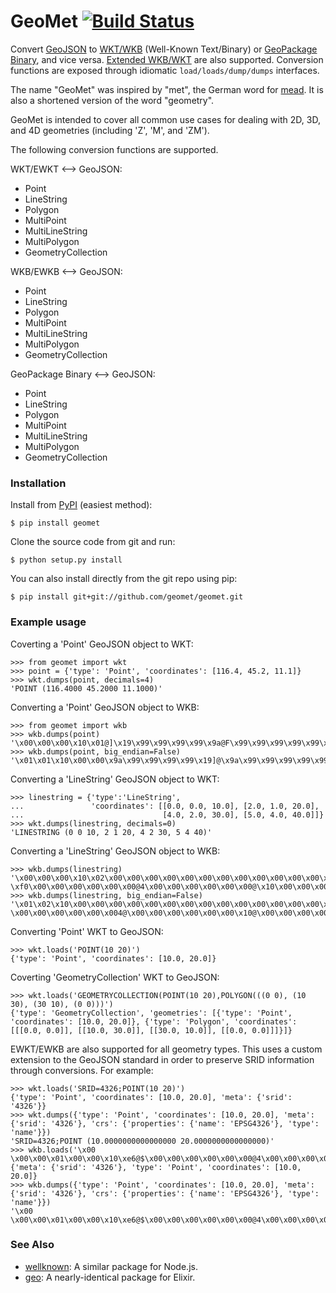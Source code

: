 GeoMet [![Build Status](https://secure.travis-ci.org/geomet/geomet.png?branch=master)](http://travis-ci.org/geomet/geomet)
======

Convert [GeoJSON](http://www.geojson.org/geojson-spec.html) to
[WKT/WKB](http://en.wikipedia.org/wiki/Well-known_text) (Well-Known
Text/Binary) or [GeoPackage Binary](http://www.geopackage.org/spec/#gpb_format), and vice versa. [Extended WKB/WKT](https://postgis.net/docs/using_postgis_dbmanagement.html#EWKB_EWKT)
are also supported. Conversion functions are exposed through
idiomatic `load/loads/dump/dumps` interfaces.

The name "GeoMet" was inspired by "met", the German word for
[mead](http://en.wikipedia.org/wiki/Mead). It is also a shortened version of
the word "geometry".

GeoMet is intended to cover all common use cases for dealing with 2D, 3D, and
4D geometries (including 'Z', 'M', and 'ZM').

The following conversion functions are supported.

WKT/EWKT <--> GeoJSON:

- Point
- LineString
- Polygon
- MultiPoint
- MultiLineString
- MultiPolygon
- GeometryCollection

WKB/EWKB <--> GeoJSON:

- Point
- LineString
- Polygon
- MultiPoint
- MultiLineString
- MultiPolygon
- GeometryCollection

GeoPackage Binary <--> GeoJSON:

- Point
- LineString
- Polygon
- MultiPoint
- MultiLineString
- MultiPolygon
- GeometryCollection

### Installation ###

Install from [PyPI](https://pypi.python.org/pypi) (easiest method):

    $ pip install geomet

Clone the source code from git and run:

    $ python setup.py install

You can also install directly from the git repo using pip:

    $ pip install git+git://github.com/geomet/geomet.git

### Example usage ###

Coverting a 'Point' GeoJSON object to WKT:

    >>> from geomet import wkt
    >>> point = {'type': 'Point', 'coordinates': [116.4, 45.2, 11.1]}
    >>> wkt.dumps(point, decimals=4)
    'POINT (116.4000 45.2000 11.1000)'

Converting a 'Point' GeoJSON object to WKB:

    >>> from geomet import wkb
    >>> wkb.dumps(point)
    '\x00\x00\x00\x10\x01@]\x19\x99\x99\x99\x99\x9a@F\x99\x99\x99\x99\x99\x9a@&333333'
    >>> wkb.dumps(point, big_endian=False)
    '\x01\x01\x10\x00\x00\x9a\x99\x99\x99\x99\x19]@\x9a\x99\x99\x99\x99\x99F@333333&@'

Converting a 'LineString' GeoJSON object to WKT:

    >>> linestring = {'type':'LineString',
    ...               'coordinates': [[0.0, 0.0, 10.0], [2.0, 1.0, 20.0],
    ...                               [4.0, 2.0, 30.0], [5.0, 4.0, 40.0]]}
    >>> wkt.dumps(linestring, decimals=0)
    'LINESTRING (0 0 10, 2 1 20, 4 2 30, 5 4 40)'

Converting a 'LineString' GeoJSON object to WKB:

    >>> wkb.dumps(linestring)
    '\x00\x00\x00\x10\x02\x00\x00\x00\x00\x00\x00\x00\x00\x00\x00\x00\x00\x00\x00\x00\x00@$\x00\x00\x00\x00\x00\x00@\x00\x00\x00\x00\x00\x00\x00?\xf0\x00\x00\x00\x00\x00\x00@4\x00\x00\x00\x00\x00\x00@\x10\x00\x00\x00\x00\x00\x00@\x00\x00\x00\x00\x00\x00\x00@>\x00\x00\x00\x00\x00\x00@\x14\x00\x00\x00\x00\x00\x00@\x10\x00\x00\x00\x00\x00\x00@D\x00\x00\x00\x00\x00\x00'
    >>> wkb.dumps(linestring, big_endian=False)
    '\x01\x02\x10\x00\x00\x00\x00\x00\x00\x00\x00\x00\x00\x00\x00\x00\x00\x00\x00\x00\x00\x00\x00\x00\x00\x00\x00$@\x00\x00\x00\x00\x00\x00\x00@\x00\x00\x00\x00\x00\x00\xf0?\x00\x00\x00\x00\x00\x004@\x00\x00\x00\x00\x00\x00\x10@\x00\x00\x00\x00\x00\x00\x00@\x00\x00\x00\x00\x00\x00>@\x00\x00\x00\x00\x00\x00\x14@\x00\x00\x00\x00\x00\x00\x10@\x00\x00\x00\x00\x00\x00D@'

Converting 'Point' WKT to GeoJSON:

    >>> wkt.loads('POINT(10 20)')
    {'type': 'Point', 'coordinates': [10.0, 20.0]}

Coverting 'GeometryCollection' WKT to GeoJSON:

    >>> wkt.loads('GEOMETRYCOLLECTION(POINT(10 20),POLYGON(((0 0), (10 30), (30 10), (0 0)))')
    {'type': 'GeometryCollection', 'geometries': [{'type': 'Point', 'coordinates': [10.0, 20.0]}, {'type': 'Polygon', 'coordinates': [[[0.0, 0.0]], [[10.0, 30.0]], [[30.0, 10.0]], [[0.0, 0.0]]]}]}

EWKT/EWKB are also supported for all geometry types. This uses a custom extension
to the GeoJSON standard in order to preserve SRID information through conversions.
For example:

    >>> wkt.loads('SRID=4326;POINT(10 20)')
    {'type': 'Point', 'coordinates': [10.0, 20.0], 'meta': {'srid': '4326'}}
    >>> wkt.dumps({'type': 'Point', 'coordinates': [10.0, 20.0], 'meta': {'srid': '4326'}, 'crs': {'properties': {'name': 'EPSG4326'}, 'type': 'name'}})
    'SRID=4326;POINT (10.0000000000000000 20.0000000000000000)'
    >>> wkb.loads('\x00 \x00\x00\x01\x00\x00\x10\xe6@$\x00\x00\x00\x00\x00\x00@4\x00\x00\x00\x00\x00\x00')
    {'meta': {'srid': '4326'}, 'type': 'Point', 'coordinates': [10.0, 20.0]}
    >>> wkb.dumps({'type': 'Point', 'coordinates': [10.0, 20.0], 'meta': {'srid': '4326'}, 'crs': {'properties': {'name': 'EPSG4326'}, 'type': 'name'}})
    '\x00 \x00\x00\x01\x00\x00\x10\xe6@$\x00\x00\x00\x00\x00\x00@4\x00\x00\x00\x00\x00\x00'


### See Also ###

- [wellknown](https://github.com/mapbox/wellknown): A similar package for Node.js.
- [geo](https://github.com/bryanjos/geo): A nearly-identical package for Elixir.
